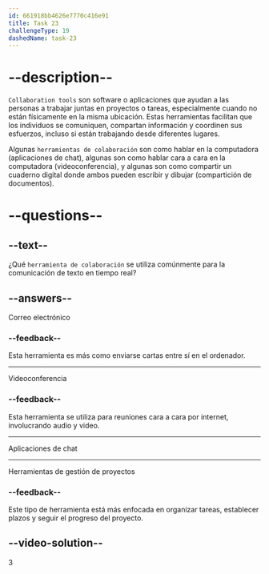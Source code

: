 ```yaml
---
id: 661918bb4626e7770c416e91
title: Task 23
challengeType: 19
dashedName: task-23
---
```


# --description--

`Collaboration tools` son software o aplicaciones que ayudan a las personas a trabajar juntas en proyectos o tareas, especialmente cuando no están físicamente en la misma ubicación. Estas herramientas facilitan que los individuos se comuniquen, compartan información y coordinen sus esfuerzos, incluso si están trabajando desde diferentes lugares.

Algunas `herramientas de colaboración` son como hablar en la computadora (aplicaciones de chat), algunas son como hablar cara a cara en la computadora (videoconferencia), y algunas son como compartir un cuaderno digital donde ambos pueden escribir y dibujar (compartición de documentos).

# --questions--

## --text--

¿Qué `herramienta de colaboración` se utiliza comúnmente para la comunicación de texto en tiempo real?

## --answers--

Correo electrónico

### --feedback--

Esta herramienta es más como enviarse cartas entre sí en el ordenador.

---

Videoconferencia

### --feedback--

Esta herramienta se utiliza para reuniones cara a cara por internet, involucrando audio y video.

---

Aplicaciones de chat

---

Herramientas de gestión de proyectos

### --feedback--

Este tipo de herramienta está más enfocada en organizar tareas, establecer plazos y seguir el progreso del proyecto.

## --video-solution--

3
